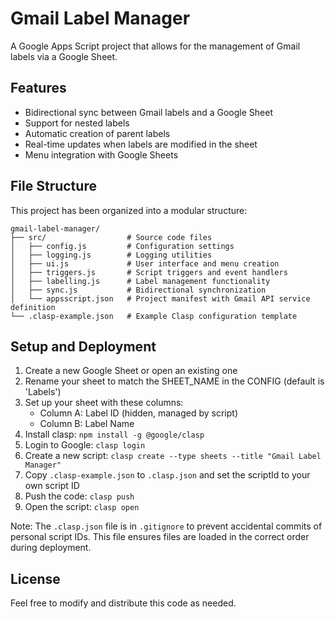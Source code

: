 # Gmail Label Manager

A Google Apps Script project that allows for the management of Gmail labels via a Google Sheet.

## Features

- Bidirectional sync between Gmail labels and a Google Sheet
- Support for nested labels
- Automatic creation of parent labels
- Real-time updates when labels are modified in the sheet
- Menu integration with Google Sheets

## File Structure

This project has been organized into a modular structure:

```tree
gmail-label-manager/
├── src/                  # Source code files
│   ├── config.js         # Configuration settings
│   ├── logging.js        # Logging utilities
│   ├── ui.js             # User interface and menu creation
│   ├── triggers.js       # Script triggers and event handlers
│   ├── labelling.js      # Label management functionality
│   ├── sync.js           # Bidirectional synchronization
│   └── appsscript.json   # Project manifest with Gmail API service definition
└── .clasp-example.json   # Example Clasp configuration template
```

## Setup and Deployment

1. Create a new Google Sheet or open an existing one
2. Rename your sheet to match the SHEET_NAME in the CONFIG (default is 'Labels')
3. Set up your sheet with these columns:
   - Column A: Label ID (hidden, managed by script)
   - Column B: Label Name
4. Install clasp: `npm install -g @google/clasp`
5. Login to Google: `clasp login`
6. Create a new script: `clasp create --type sheets --title "Gmail Label Manager"`
7. Copy `.clasp-example.json` to `.clasp.json` and set the scriptId to your own script ID
8. Push the code: `clasp push`
9. Open the script: `clasp open`

Note: The `.clasp.json` file is in `.gitignore` to prevent accidental commits of personal script IDs. This file ensures files are loaded in the correct order during deployment.

## License

Feel free to modify and distribute this code as needed.
